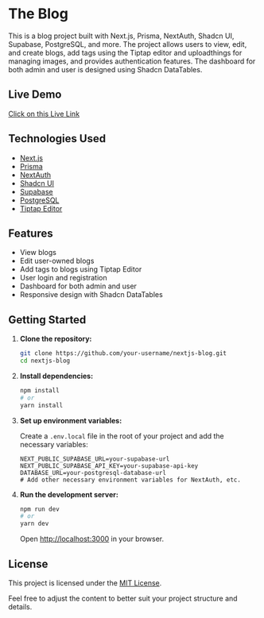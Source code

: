 # The Blog

This is a blog project built with Next.js, Prisma, NextAuth, Shadcn UI, Supabase, PostgreSQL, and more. The project allows users to view, edit, and create blogs, add tags using the Tiptap editor and uploadthings for managing images, and provides authentication features. The dashboard for both admin and user is designed using Shadcn DataTables.

## Live Demo
[Click on this Live Link](https://theblogs-ecru.vercel.app/)
## Technologies Used

- [Next.js](https://nextjs.org/)
- [Prisma](https://www.prisma.io/)
- [NextAuth](https://next-auth.js.org/)
- [Shadcn UI](https://ui.shadcn.com/)
- [Supabase](https://supabase.com/)
- [PostgreSQL](https://www.postgresql.org/)
- [Tiptap Editor](https://tiptap.dev/)


## Features

- View blogs
- Edit user-owned blogs
- Add tags to blogs using Tiptap Editor
- User login and registration
- Dashboard for both admin and user
- Responsive design with Shadcn DataTables

## Getting Started

1. **Clone the repository:**

   ```bash
   git clone https://github.com/your-username/nextjs-blog.git
   cd nextjs-blog
   ```

2. **Install dependencies:**

   ```bash
   npm install
   # or
   yarn install
   ```

3. **Set up environment variables:**

   Create a `.env.local` file in the root of your project and add the necessary variables:

   ```env
   NEXT_PUBLIC_SUPABASE_URL=your-supabase-url
   NEXT_PUBLIC_SUPABASE_API_KEY=your-supabase-api-key
   DATABASE_URL=your-postgresql-database-url
   # Add other necessary environment variables for NextAuth, etc.
   ```

4. **Run the development server:**

   ```bash
   npm run dev
   # or
   yarn dev
   ```

   Open [http://localhost:3000](http://localhost:3000) in your browser.

## License

This project is licensed under the [MIT License](LICENSE).

Feel free to adjust the content to better suit your project structure and details.
